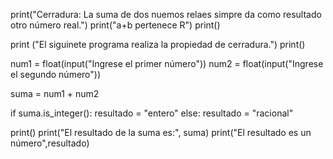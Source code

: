 print("Cerradura: La suma de dos nuemos relaes simpre da como resultado otro número real.") 
print("a+b pertenece  R")
print()

print ("El siguinete programa realiza la propiedad de cerradura.")
print()

num1 = float(input("Ingrese el primer número"))
num2 = float(input("Ingrese el segundo número"))

suma = num1 + num2

if suma.is_integer():
    resultado = "entero"
else: 
    resultado = "racional"

print()
print("El resultado de la suma es:", suma)
print("El resultado es un número",resultado) 